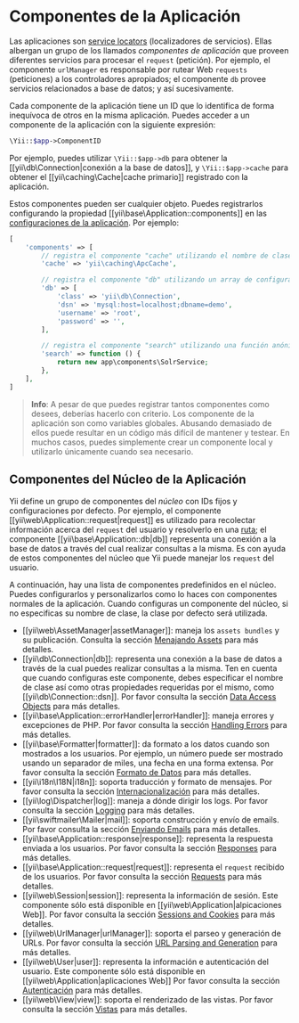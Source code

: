 Componentes de la Aplicación
============================

Las aplicaciones son [service locators](concept-service-locators.md) (localizadores de servicios). Ellas albergan
un grupo de los llamados *componentes de aplicación* que proveen diferentes servicios para procesar el `request` (petición).
Por ejemplo, el componente `urlManager` es responsable por rutear Web `requests` (peticiones) a los controladores apropiados;
el componente `db` provee servicios relacionados a base de datos; y así sucesivamente.

Cada componente de la aplicación tiene un ID que lo identifica de forma inequívoca de otros en la misma aplicación.
Puedes acceder a un componente de la aplicación con la siguiente expresión:

```php
\Yii::$app->ComponentID
```

Por ejemplo, puedes utilizar `\Yii::$app->db` para obtener la [[yii\db\Connection|conexión a la base de datos]],
y `\Yii::$app->cache` para obtener el [[yii\caching\Cache|cache primario]] registrado con la aplicación.

Estos componentes pueden ser cualquier objeto. Puedes registrarlos configurando la propiedad [[yii\base\Application::components]]
en las [configuraciones de la aplicación](structure-applications.md#application-configurations).
Por ejemplo:

```php
[
    'components' => [
        // registra el componente "cache" utilizando el nombre de clase
        'cache' => 'yii\caching\ApcCache',

        // registra el componente "db" utilizando un array de configuración
        'db' => [
            'class' => 'yii\db\Connection',
            'dsn' => 'mysql:host=localhost;dbname=demo',
            'username' => 'root',
            'password' => '',
        ],

        // registra el componente "search" utilizando una función anónima
        'search' => function () {
            return new app\components\SolrService;
        },
    ],
]
```

> **Info**: A pesar de que puedes registrar tantos componentes como desees, deberías hacerlo con criterio.
  Los componente de la aplicación son como variables globales. Abusando demasiado de ellos puede resultar en
  un código más difícil de mantener y testear. En muchos casos, puedes simplemente crear un componente local
  y utilizarlo únicamente cuando sea necesario.


## Componentes del Núcleo de la Aplicación <span id="core-application-components"></span>

Yii define un grupo de componentes del *núcleo* con IDs fijos y configuraciones por defecto. Por ejemplo,
el componente [[yii\web\Application::request|request]] es utilizado para recolectar información acerca
del `request` del usuario y resolverlo en una [ruta](runtime-routing.md); el componente [[yii\base\Application::db|db]]
representa una conexión a la base de datos a través del cual realizar consultas a la misma.
Es con ayuda de estos componentes del núcleo que Yii puede manejar los `request` del usuario.

A continuación, hay una lista de componentes predefinidos en el núcleo. Puedes configurarlos y personalizarlos
como lo haces con componentes normales de la aplicación. Cuando configuras un componente del núcleo,
si no especificas su nombre de clase, la clase por defecto será utilizada.

* [[yii\web\AssetManager|assetManager]]: maneja los `assets bundles` y su publicación.
  Consulta la sección [Menajando Assets](output-assets.md) para más detalles.
* [[yii\db\Connection|db]]: representa una conexión a la base de datos a través de la cual puedes realizar consultas a la misma.
  Ten en cuenta que cuando configuras este componente, debes especificar el nombre de clase así como otras
  propiedades requeridas por el mismo, como [[yii\db\Connection::dsn]].
  Por favor consulta la sección [Data Access Objects](db-dao.md) para más detalles.
* [[yii\base\Application::errorHandler|errorHandler]]: maneja errores y excepciones de PHP.
  Por favor consulta la sección [Handling Errors](tutorial-handling-errors.md) para más detalles.
* [[yii\base\Formatter|formatter]]: da formato a los datos cuando son mostrados a los usuarios. Por ejemplo, un número
  puede ser mostrado usando un separador de miles, una fecha en una forma extensa.
  Por favor consulta la sección [Formato de Datos](output-formatting.md) para más detalles.
* [[yii\i18n\I18N|i18n]]: soporta traducción y formato de mensajes.
  Por favor consulta la sección [Internacionalización](tutorial-i18n.md) para más detalles.
* [[yii\log\Dispatcher|log]]: maneja a dónde dirigir los logs.
  Por favor consulta la sección [Logging](tutorial-logging.md) para más detalles.
* [[yii\swiftmailer\Mailer|mail]]: soporta construcción y envío de emails.
  Por favor consulta la sección [Enviando Emails](tutorial-mailing.md) para más detalles.
* [[yii\base\Application::response|response]]: representa la respuesta enviada a los usuarios.
  Por favor consulta la sección [Responses](runtime-responses.md) para más detalles.
* [[yii\base\Application::request|request]]: representa el `request` recibido de los usuarios.
  Por favor consulta la sección [Requests](runtime-requests.md) para más detalles.
* [[yii\web\Session|session]]: representa la información de sesión. Este componente sólo está disponible
  en [[yii\web\Application|alpicaciones Web]].
  Por favor consulta la sección [Sessions and Cookies](runtime-sessions-cookies.md) para más detalles.
* [[yii\web\UrlManager|urlManager]]: soporta el parseo y generación de URLs.
  Por favor consulta la sección [URL Parsing and Generation](runtime-url-handling.md) para más detalles.
* [[yii\web\User|user]]: representa la información e autenticación del usuario. Este componente sólo está disponible
  en [[yii\web\Application|aplicaciones Web]]
  Por favor consulta la sección [Autenticación](security-authentication.md) para más detalles.
* [[yii\web\View|view]]: soporta el renderizado de las vistas.
  Por favor consulta la sección [Vistas](structure-views.md) para más detalles.
